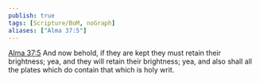 ```yaml
---
publish: true
tags: [Scripture/BoM, noGraph]
aliases: ["Alma 37:5"]
---
```

[Alma 37:5](https://churchofjesuschrist.org/study/scriptures/bofm/alma/37?lang=eng&id=p5#p5) And now behold, if they are kept they must retain their brightness; yea, and they will retain their brightness; yea, and also shall all the plates which do contain that which is holy writ.
